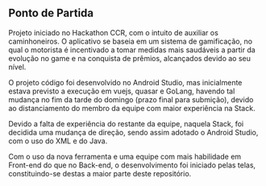 ## Ponto de Partida

Projeto iniciado no Hackathon CCR, com o intuito de auxiliar os caminhoneiros. O aplicativo se baseia em um sistema de gamificação, no qual o motorista é incentivado a tomar medidas mais saudáveis a partir da evolução no game e na conquista de prêmios, alcançados devido ao seu nível.

O projeto código foi desenvolvido no Android Studio, mas inicialmente estava previsto a execução em vuejs, quasar e GoLang, havendo tal mudança no fim da tarde do domingo (prazo final para submição), devido ao distanciamento do membro da equipe com maior experiência na Stack. 

Devido a falta de experiência do restante da equipe, naquela Stack, foi decidida uma mudança de direção, sendo assim adotado o Android Studio, com o uso do XML e do Java.

Com o uso da nova ferramenta e uma equipe com mais habilidade em Front-end do que no Back-end, o desenvolvimento foi iniciado pelas telas, constituindo-se destas a maior parte deste repositório.
